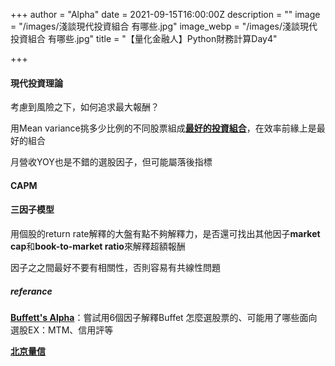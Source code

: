 +++
author = "Alpha"
date = 2021-09-15T16:00:00Z
description = ""
image = "/images/淺談現代投資組合 有哪些.jpg"
image_webp = "/images/淺談現代投資組合 有哪些.jpg"
title = "【量化金融人】Python財務計算Day4"

+++
#### 現代投資理論

考慮到風險之下，如何追求最大報酬？

用Mean variance挑多少比例的不同股票組成[**最好的投資組合**](https://kopu.chat/2017/05/28/%E5%8D%81%E5%88%86%E9%90%98%E8%AE%80%E6%87%82%E7%90%86%E8%B2%A1%E6%8A%95%E8%B3%87%E5%AD%B8-%E4%BB%80%E9%BA%BC%E6%98%AF%E6%9C%80%E5%A5%BD%E7%9A%84%E6%8A%95%E8%B3%87%E7%B5%84%E5%90%88%EF%BC%9F/ "最好的投資組合")，在效率前緣上是最好的組合

月營收YOY也是不錯的選股因子，但可能屬落後指標

#### CAPM

#### 三因子模型

用個股的return rate解釋的大盤有點不夠解釋力，是否還可找出其他因子**market cap**和**book-to-market ratio**來解釋超額報酬

因子之之間最好不要有相關性，否則容易有共線性問題

##### referance

[**Buffett's Alpha**]()：嘗試用6個因子解釋Buffet 怎麼選股票的、可能用了哪些面向選股EX：MTM、信用評等

[**北京量信**](http://www.liang-xin.com/website/w/h?mt=2&mc=3194266&cc=3021364)